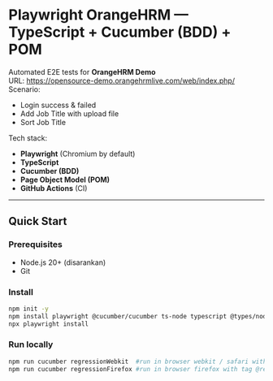 # Playwright OrangeHRM — TypeScript + Cucumber (BDD) + POM

Automated E2E tests for **OrangeHRM Demo**  
URL: https://opensource-demo.orangehrmlive.com/web/index.php/
<br>
Scenario:
- Login success & failed
- Add Job Title with upload file
- Sort Job Title

Tech stack:
- **Playwright** (Chromium by default)
- **TypeScript**
- **Cucumber (BDD)**
- **Page Object Model (POM)**
- **GitHub Actions** (CI)

---

## Quick Start

### Prerequisites
- Node.js 20+ (disarankan)
- Git

### Install
```bash
npm init -y
npm install playwright @cucumber/cucumber ts-node typescript @types/node --save-dev
npx playwright install
```

### Run locally
```bash
npm run cucumber regressionWebkit  #run in browser webkit / safari with tag @regression
npm run cucumber regressionFirefox #run in browser firefox with tag @regression
```
